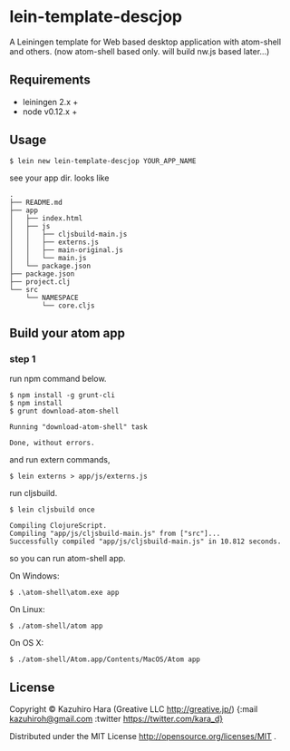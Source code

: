 # lein-template-descjop

A Leiningen template for Web based desktop application with atom-shell and others.
(now atom-shell based only. will build nw.js based later...)

## Requirements

* leiningen 2.x +
* node v0.12.x +

## Usage

```
$ lein new lein-template-descjop YOUR_APP_NAME
```

see your app dir. looks like

```
.
├── README.md
├── app
│   ├── index.html
│   ├── js
│   │   ├── cljsbuild-main.js
│   │   ├── externs.js
│   │   ├── main-original.js
│   │   └── main.js
│   └── package.json
├── package.json
├── project.clj
└── src
    └── NAMESPACE
        └── core.cljs
```

## Build your atom app

### step 1

run npm command below.

```
$ npm install -g grunt-cli
$ npm install
$ grunt download-atom-shell

Running "download-atom-shell" task

Done, without errors.
```

and run extern commands,

```
$ lein externs > app/js/externs.js
```

run cljsbuild.

```
$ lein cljsbuild once

Compiling ClojureScript.
Compiling "app/js/cljsbuild-main.js" from ["src"]...
Successfully compiled "app/js/cljsbuild-main.js" in 10.812 seconds.
```

so you can run atom-shell app.

On Windows:

```
$ .\atom-shell\atom.exe app
```

On Linux:

```
$ ./atom-shell/atom app
```

On OS X:

```
$ ./atom-shell/Atom.app/Contents/MacOS/Atom app
```

## License

Copyright ©  Kazuhiro Hara (Greative LLC http://greative.jp/)
{:mail kazuhiroh@gmail.com
 :twitter https://twitter.com/kara_d}

Distributed under the MIT License http://opensource.org/licenses/MIT .

